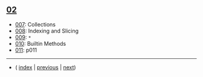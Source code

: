 ## [02](./S02)

* [007](./topics/p007): Collections
* [008](./topics/p008): Indexing and Slicing
* [009](./topics/p009): `*`
* [010](./topics/p010): Builtin Methods
* [011](./topics/p011): p011

---
* ( [index](./..) |  [previous](../S01)  |  [next](../S03))
